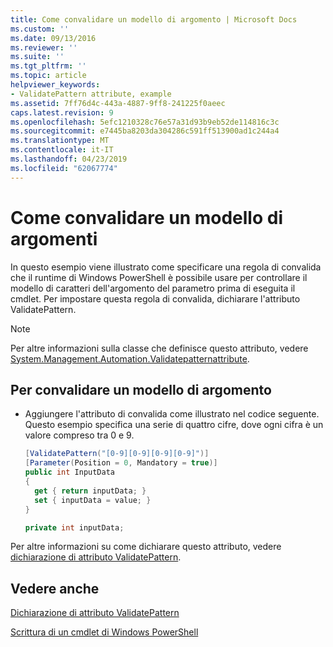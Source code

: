 ```yaml
---
title: Come convalidare un modello di argomento | Microsoft Docs
ms.custom: ''
ms.date: 09/13/2016
ms.reviewer: ''
ms.suite: ''
ms.tgt_pltfrm: ''
ms.topic: article
helpviewer_keywords:
- ValidatePattern attribute, example
ms.assetid: 7ff76d4c-443a-4887-9ff8-241225f0aeec
caps.latest.revision: 9
ms.openlocfilehash: 5efc1210328c76e57a31d93b9eb52de114816c3c
ms.sourcegitcommit: e7445ba8203da304286c591ff513900ad1c244a4
ms.translationtype: MT
ms.contentlocale: it-IT
ms.lasthandoff: 04/23/2019
ms.locfileid: "62067774"
---
```

# <a name="how-to-validate-an-argument-pattern"></a>Come convalidare un modello di argomenti

In questo esempio viene illustrato come specificare una regola di convalida che il runtime di Windows PowerShell è possibile usare per controllare il modello di caratteri dell'argomento del parametro prima di eseguita il cmdlet. Per impostare questa regola di convalida, dichiarare l'attributo ValidatePattern.

> [!NOTE]
> Per altre informazioni sulla classe che definisce questo attributo, vedere [System.Management.Automation.Validatepatternattribute](/dotnet/api/System.Management.Automation.ValidatePatternAttribute).

## <a name="to-validate-an-argument-pattern"></a>Per convalidare un modello di argomento

- Aggiungere l'attributo di convalida come illustrato nel codice seguente. Questo esempio specifica una serie di quattro cifre, dove ogni cifra è un valore compreso tra 0 e 9.

    ```csharp
    [ValidatePattern("[0-9][0-9][0-9][0-9]")]
    [Parameter(Position = 0, Mandatory = true)]
    public int InputData
    {
      get { return inputData; }
      set { inputData = value; }
    }

    private int inputData;
    ```

Per altre informazioni su come dichiarare questo attributo, vedere [dichiarazione di attributo ValidatePattern](./validatepattern-attribute-declaration.md).

## <a name="see-also"></a>Vedere anche

[Dichiarazione di attributo ValidatePattern](./validatepattern-attribute-declaration.md)

[Scrittura di un cmdlet di Windows PowerShell](./writing-a-windows-powershell-cmdlet.md)
